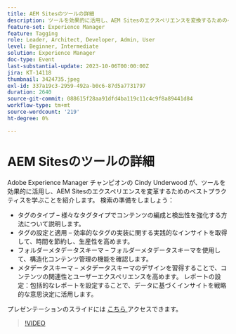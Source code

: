 ```yaml
---
title: AEM Sitesのツールの詳細
description: ツールを効果的に活用し、AEM Sitesのエクスペリエンスを変換するためのベストプラクティスです。 タグのタイプ様々なタグタイプで、コンテンツの編成と検出性をどのように強化できるかを説明します。  タグの設定と適用効率的なタグの実装に関する実践的なインサイトを得て、時間を節約し、生産性を高めます。  フォルダーメタデータスキーマ フォルダーメタデータスキーマを通じて、構造化コンテンツ管理の機能を活用します。メタデータスキーマ メタデータスキーマの設計を習得することで、コンテンツの関連性とユーザーエクスペリエンスを高めます。 レポートの設定包括的なレポートを設定することで、戦略的な意思決定にデータに基づくインサイトを活用します。こちらからプレゼンテーションスライドにアクセスできます。
feature-set: Experience Manager
feature: Tagging
role: Leader, Architect, Developer, Admin, User
level: Beginner, Intermediate
solution: Experience Manager
doc-type: Event
last-substantial-update: 2023-10-06T00:00:00Z
jira: KT-14118
thumbnail: 3424735.jpeg
exl-id: 337a19c3-2959-492a-b0c6-87d5a7731797
duration: 2640
source-git-commit: 088615f28aa91dfd4ba119c11c4c9f8a89441d84
workflow-type: tm+mt
source-wordcount: '219'
ht-degree: 0%

---
```


# AEM Sitesのツールの詳細

Adobe Experience Manager チャンピオンの Cindy Underwood が、ツールを効果的に活用し、AEM Sitesのエクスペリエンスを変革するためのベストプラクティスを学ぶことを紹介します。 検索の準備をしましょう：

* タグのタイプ – 様々なタグタイプでコンテンツの編成と検出性を強化する方法について説明します。
* タグの設定と適用 – 効率的なタグの実装に関する実践的なインサイトを取得して、時間を節約し、生産性を高めます。
* フォルダーメタデータスキーマ – フォルダーメタデータスキーマを使用して、構造化コンテンツ管理の機能を確認します。
* メタデータスキーマ – メタデータスキーマのデザインを習得することで、コンテンツの関連性とユーザーエクスペリエンスを高めます。 レポートの設定：包括的なレポートを設定することで、データに基づくインサイトを戦略的な意思決定に活用します。

プレゼンテーションのスライドには [ こちら ](/help/learn-from-your-peers/assets/experience-manager/sept2023/AEM-Sites-Tools-Webinar.pdf) アクセスできます。

>[!VIDEO](https://video.tv.adobe.com/v/3424735/?learn=on)
